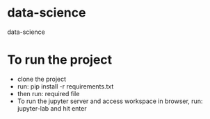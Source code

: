 # data-science
data-science

# To run the project
- clone the project
- run: pip install -r requirements.txt
- then run: required file
- To run the jupyter server and access workspace in browser, run: jupyter-lab and hit enter
